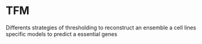 # TFM
Differents strategies of thresholding to reconstruct an ensemble a cell lines specific models to predict a essential genes
